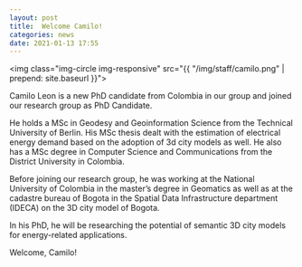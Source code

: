 ```yaml
---
layout: post
title:  Welcome Camilo!
categories: news
date: 2021-01-13 17:55
---
```


<img class="img-circle img-responsive" src="{{ "/img/staff/camilo.png" | prepend: site.baseurl }}">

Camilo Leon is a new PhD candidate from Colombia in our group and joined our research group as PhD Candidate.

He holds a MSc in Geodesy and Geoinformation Science from the Technical University of Berlin. His MSc thesis dealt with the estimation of electrical energy demand based on the adoption of 3d city models as well. He also has a MSc degree in Computer Science and Communications from the District University in Colombia.

Before joining our research group, he was working at the National University of Colombia in the master’s degree in Geomatics as well as at the cadastre bureau of Bogota in the Spatial Data Infrastructure department (IDECA) on the 3D city model of Bogota.

In his PhD, he will be researching the potential of semantic 3D city models for energy-related applications.

Welcome, Camilo!
